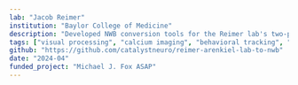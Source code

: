 ```yaml
---
lab: "Jacob Reimer"
institution: "Baylor College of Medicine"
description: "Developed NWB conversion tools for the Reimer lab's two-photon imaging datasets. The conversion pipeline handles complex datasets including calcium imaging from the two-photon random access mesoscope (2P-RAM), behavioral measurements (locomotion, eye tracking), and integration with electron microscopy structural data. The tools support the standardization of large-scale imaging experiments involving tens of thousands of neurons across multiple visual cortical areas."
tags: ["visual processing", "calcium imaging", "behavioral tracking", "neural computation"]
github: "https://github.com/catalystneuro/reimer-arenkiel-lab-to-nwb"
date: "2024-04"
funded_project: "Michael J. Fox ASAP"
---
```

